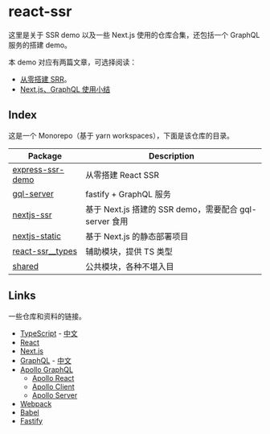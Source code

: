 # react-ssr

这里是关于 SSR demo 以及一些 Next.js 使用的仓库合集，还包括一个 GraphQL 服务的搭建 demo。

本 demo 对应有两篇文章，可选择阅读：

- [从零搭建 SRR](https://daief.github.io/2019-07-02/get-a-ssr-demo-step-by-step.html)。
- [Next.js、GraphQL 使用小结](http://daief.github.io/2019-07-03/use-summary-of-next-js-and-graphql.html)

## Index

这是一个 Monorepo（基于 yarn workspaces），下面是该仓库的目录。

| Package                                            | Description                                            |
| -------------------------------------------------- | ------------------------------------------------------ |
| [express-ssr-demo](./packages/express-ssr-demo/)   | 从零搭建 React SSR                                     |
| [gql-server](./packages/gql-server/)               | fastify + GraphQL 服务                                 |
| [nextjs-ssr](./packages/nextjs-ssr/)               | 基于 Next.js 搭建的 SSR demo，需要配合 gql-server 食用 |
| [nextjs-static](./packages/nextjs-static/)         | 基于 Next.js 的静态部署项目                            |
| [react-ssr\_\_types](./packages/react-ssr__types/) | 辅助模块，提供 TS 类型                                 |
| [shared](./packages/shared/)                       | 公共模块，各种不堪入目                                 |

## Links

一些仓库和资料的链接。

- [TypeScript](https://github.com/microsoft/TypeScript) - [中文](https://www.tslang.cn/)
- [React](https://reactjs.org/)
- [Next.js](https://github.com/zeit/next.js)
- [GraphQL](https://graphql.org/) - [中文](https://graphql.cn/)
- [Apollo GraphQL](https://www.apollographql.com/docs/)
  - [Apollo React](https://github.com/apollographql/react-apollo/)
  - [Apollo Client](https://github.com/apollographql/apollo-client)
  - [Apollo Server](https://github.com/apollographql/apollo-server)
- [Webpack](https://webpack.js.org/)
- [Babel](https://babeljs.io/docs/en/)
- [Fastify](https://github.com/fastify/fastify)

